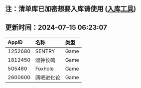 ## 注：清单库已加密想要入库请使用 ([入库工具](https://github.com/BlankTMing/ManifestAutoUpdate/releases))

## 更新时间：2024-07-15 06:23:07
| AppID | 名称 | 类型  |
| :-------------------- | :----------------------------- | :----------- |
| 1252680 | SENTRY| Game |
| 1812450 | 颂钟长鸣| Game |
| 505460 | Foxhole| Game |
| 2600600 | 网吧进化论| Game |
